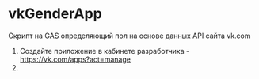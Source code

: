 # vkGenderApp
Скрипт на GAS определяющий пол на основе данных API сайта vk.com

1. Создайте приложение в кабинете разработчика - https://vk.com/apps?act=manage
2. 
